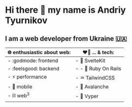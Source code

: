 <style>
    table {
        width: 100%;
    }
</style>

# Hi there 👋 my name is Andriy Tyurnikov 

## I am  a web developer from Ukraine :ukraine:

| :globe_with_meridians: enthusiastic about web: | :heart_on_fire: ... & tech: |
| --- | --- |
| - :godmode: frontend | - :penguin:	SvelteKit |
| - :feelsgood: backend | - - :gem: Ruby On Rails |
| - :zap: performance | - :aquarius: TailwindCSS |
| - :iphone: mobile | - :small_red_triangle: Avalanche |
| - :chains: web<sup>3</sup> | - :snake: Vyper |

<!--
**andriytyurnikov/andriytyurnikov** is a ✨ _special_ ✨ repository because its `README.md` (this file) appears on your GitHub profile.

Here are some ideas to get you started:

- 🔭 I’m currently working on ...
- 🌱 I’m currently learning ...
- 👯 I’m looking to collaborate on ...
- 🤔 I’m looking for help with ...
- 💬 Ask me about ...
- 📫 How to reach me: ...
- 😄 Pronouns: ...
- ⚡ Fun fact: ...
-->
